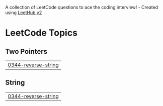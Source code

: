 A collection of LeetCode questions to ace the coding interview! - Created using [LeetHub v2](https://github.com/arunbhardwaj/LeetHub-2.0)
<!---LeetCode Topics Start-->
# LeetCode Topics
## Two Pointers
|  |
| ------- |
| [0344-reverse-string](https://github.com/Betsinat/LeetCode/tree/master/0344-reverse-string) |
## String
|  |
| ------- |
| [0344-reverse-string](https://github.com/Betsinat/LeetCode/tree/master/0344-reverse-string) |
<!---LeetCode Topics End-->